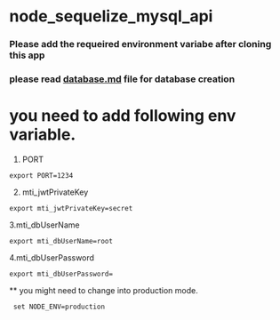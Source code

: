 # node_sequelize_mysql_api

### Please add the requeired environment variabe after cloning this app

### please read [database.md](https://github.com/tareq3/node_sequelize_mysql_api/blob/master/database.md) file for database creation

# you need to add following env variable.
1. PORT
```
export PORT=1234
```
2. mti_jwtPrivateKey
```
export mti_jwtPrivateKey=secret
```
3.mti_dbUserName
```
export mti_dbUserName=root
```
4.mti_dbUserPassword
```
export mti_dbUserPassword=
```
** you might need to change into production mode.
```
 set NODE_ENV=production
```

